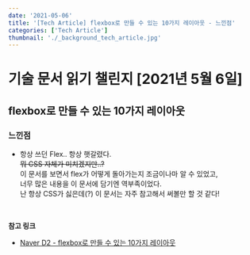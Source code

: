 ```yaml
---
date: '2021-05-06'
title: '[Tech Article] flexbox로 만들 수 있는 10가지 레이아웃 - 느낀점'
categories: ['Tech Article']
thumbnail: './_background_tech_article.jpg'
---
```


# 기술 문서 읽기 챌린지 [2021년 5월 6일]

## **flexbox로 만들 수 있는 10가지 레이아웃**

### 느낀점

-   항상 쓰던 Flex.. 항상 햇갈렸다.  
    ~~뭐 CSS 자체가 미치겠지만..?~~  
    이 문서를 보면서 flex가 어떻게 돌아가는지 조금이나마 알 수 있었고,  
    너무 많은 내용을 이 문서에 담기엔 역부족이었다.  
    난 항상 CSS가 싫은데(?) 이 문서는 자주 참고해서 써볼만 할 것 같다!

<br/>

**참고 링크**

-   [Naver D2 - flexbox로 만들 수 있는 10가지 레이아웃](https://d2.naver.com/helloworld/8540176)